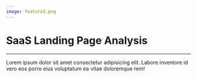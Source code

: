 ```yaml
---
image: feature2.png
---
```

# **SaaS Landing Page** Analysis
---
Lorem ipsum dolor sit amet consectetur adipisicing elit. Labore inventore id vero eos porro eius voluptatum ea vitae doloremque rem!